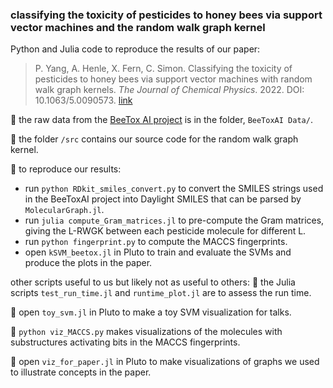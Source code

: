 ### classifying the toxicity of pesticides to honey bees via support vector machines and the random walk graph kernel

Python and Julia code to reproduce the results of our paper:
> P. Yang, A. Henle, X. Fern, C. Simon. Classifying the toxicity of pesticides to honey bees via support vector machines with random walk graph kernels. _The Journal of Chemical Physics_. 2022. DOI: 10.1063/5.0090573. [link](https://aip.scitation.org/doi/10.1063/5.0090573)

:bee: the raw data from the [BeeTox AI project](https://www.sciencedirect.com/science/article/pii/S2667318521000131) is in the folder, `BeeToxAI Data/`.

:bee: the folder `/src` contains our source code for the random walk graph kernel.

:bee: to reproduce our results:
* run `python RDkit_smiles_convert.py` to convert the SMILES strings used in the BeeToxAI project into Daylight SMILES that can be parsed by `MolecularGraph.jl`.
* run `julia compute_Gram_matrices.jl` to pre-compute the Gram matrices, giving the L-RWGK between each pesticide molecule for different L.
* run `python fingerprint.py` to compute the MACCS fingerprints.
* open `kSVM_beetox.jl` in Pluto to train and evaluate the SVMs and produce the plots in the paper.

other scripts useful to us but likely not as useful to others:
:bee: the Julia scripts `test_run_time.jl` and `runtime_plot.jl` are to assess the run time.

:bee: open `toy_svm.jl` in Pluto to make a toy SVM visualization for talks.

:bee: `python viz_MACCS.py` makes visualizations of the molecules with substructures activating bits in the MACCS fingerprints.

:bee: open `viz_for_paper.jl` in Pluto to make visualizations of graphs we used to illustrate concepts in the paper.
